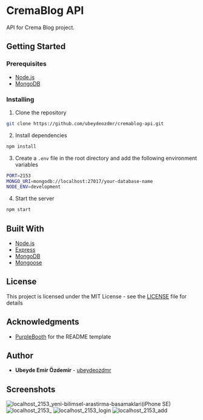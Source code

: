 # CremaBlog API

API for Crema Blog project.

## Getting Started

### Prerequisites

- [Node.js](https://nodejs.org/en/)
- [MongoDB](https://www.mongodb.com/)

### Installing

1. Clone the repository

```bash
git clone https://github.com/ubeydeozdmr/cremablog-api.git
```

2. Install dependencies

```bash
npm install
```

3. Create a `.env` file in the root directory and add the following environment variables

```bash
PORT=2153
MONGO_URI=mongodb://localhost:27017/your-database-name
NODE_ENV=development
```

4. Start the server

```bash
npm start
```

## Built With

- [Node.js](https://nodejs.org/en/)
- [Express](https://expressjs.com/)
- [MongoDB](https://www.mongodb.com/)
- [Mongoose](https://mongoosejs.com/)

## License

This project is licensed under the MIT License - see the [LICENSE](LICENSE) file for details

## Acknowledgments

- [PurpleBooth](https://gist.github.com/PurpleBooth/109311bb0361f32d87a2) for the README template

## Author

- **Ubeyde Emir Özdemir** - [ubeydeozdmr](https://github.com/ubeydeozdmr)

## Screenshots

![localhost_2153_yeni-bilimsel-arastirma-basamaklari(iPhone SE)](https://user-images.githubusercontent.com/89304966/194651424-f484f5ab-521e-49de-8b16-3a2127025b0f.png)
![localhost_2153_](https://user-images.githubusercontent.com/89304966/194651445-f6344ad1-e395-4f18-b324-410d719430cc.png)
![localhost_2153_login](https://user-images.githubusercontent.com/89304966/194651465-ebbf67cf-e6f9-4d24-bf13-635df4ae8d32.png)
![localhost_2153_add](https://user-images.githubusercontent.com/89304966/194651478-2311b55a-ba19-4599-996f-b165726551ec.png)
